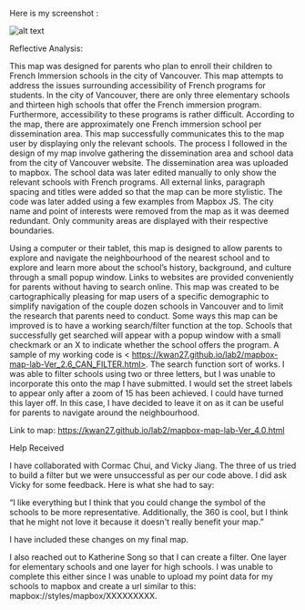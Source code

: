 Here is my screenshot :

![alt text]( https://kwan27.github.io/lab2/Screen%20Shot%202020-03-09%20at%2012.03.45%20AM.png "Mapbox Screenshot")

Reflective Analysis:

This map was designed for parents who plan to enroll their children to French Immersion schools in the city of Vancouver. This map attempts to address the issues surrounding accessibility of French programs for students. In the city of Vancouver, there are only three elementary schools and thirteen high schools that offer the French immersion program. Furthermore, accessibility to these programs is rather difficult. According to the map, there are approximately one French immersion school per dissemination area. This map successfully communicates this to the map user by displaying only the relevant schools. The process I followed in the design of my map involve gathering the dissemination area and school data from the city of Vancouver website. The dissemination area was uploaded to mapbox. The school data was later edited manually to only show the relevant schools with French programs. All external links, paragraph spacing and titles were added so that the map can be more stylistic. The code was later added using a few examples from Mapbox JS. The city name and point of interests were removed from the map as it was deemed redundant. Only community areas are displayed with their respective boundaries. 

Using a computer or their tablet, this map is designed to allow parents to explore and navigate the neighbourhood of the nearest school and to explore and learn more about the school’s history, background, and culture through a small popup window. Links to websites are provided conveniently for parents without having to search online. This map was created to be cartographically pleasing for map users of a specific demographic to simplify navigation of the couple dozen schools in Vancouver and to limit the research that parents need to conduct. Some ways this map can be improved is to have a working search/filter function at the top. Schools that successfully get searched will appear with a popup window with a small checkmark or an X to indicate whether the school offers the program. A sample of my working code is < https://kwan27.github.io/lab2/mapbox-map-lab-Ver_2.6_CAN_FILTER.html>. The search function sort of works. I was able to filter schools using two or three letters, but I was unable to incorporate this onto the map I have submitted. I would set the street labels to appear only after a zoom of 15 has been achieved. I could have turned this layer off. In this case, I have decided to leave it on as it can be useful for parents to navigate around the neighbourhood. 

Link to map: https://kwan27.github.io/lab2/mapbox-map-lab-Ver_4.0.html 

Help Received

I have collaborated with Cormac Chui, and Vicky Jiang. The three of us tried to build a filter but we were unsuccessful as per our code above. I did ask Vicky for some feedback. Here is what she had to say:

“I like everything but I think that you could change the symbol of the schools to be more representative. Additionally, the 360 is cool, but I think that he might not love it because it doesn't really benefit your map.”

I have included these changes on my final map. 

I also reached out to Katherine Song so that I can create a filter. One layer for elementary schools and one layer for high schools. I was unable to complete this either since I was unable to upload my point data for my schools to mapbox and create a url similar to this: mapbox://styles/mapbox/XXXXXXXXX.




